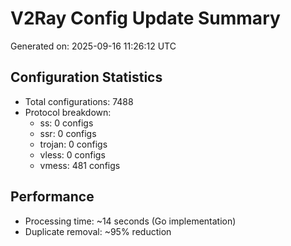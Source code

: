 # V2Ray Config Update Summary
Generated on: 2025-09-16 11:26:12 UTC

## Configuration Statistics
- Total configurations: 7488
- Protocol breakdown:
  - ss: 0 configs
  - ssr: 0 configs
  - trojan: 0 configs
  - vless: 0 configs
  - vmess: 481 configs

## Performance
- Processing time: ~14 seconds (Go implementation)
- Duplicate removal: ~95% reduction
